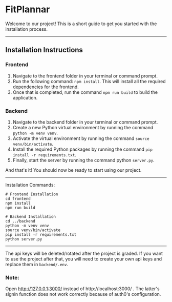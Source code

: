 # FitPlannar

Welcome to our project! This is a short guide to get you started with the installation process.

---

## Installation Instructions

### Frontend

1. Navigate to the frontend folder in your terminal or command prompt.
2. Run the following command: `npm install`. This will install all the required dependencies for the frontend.
3. Once that is completed, run the command `npm run build` to build the application.

### Backend

1. Navigate to the backend folder in your terminal or command prompt.
2. Create a new Python virtual environment by running the command `python -m venv venv`.
3. Activate the virtual environment by running the command `source venv/bin/activate`.
4. Install the required Python packages by running the command `pip install -r requirements.txt`.
5. Finally, start the server by running the command python `server.py`.

And that's it! You should now be ready to start using our project.

---

Installation Commands:

```
# Frontend Installation
cd frontend
npm install
npm run build

# Backend Installation
cd ../backend
python -m venv venv
source venv/bin/activate
pip install -r requirements.txt
python server.py
```

---

The api keys will be deleted/rotated after the project is graded. If you want to use the project after that, you will need to create your own api keys and replace them in `backend/.env`.

### Note:

Open http://127.0.0.1:3000/ instead of http://localhost:3000/ . The latter's signin function
does not work correctly because of auth0's configuration.
